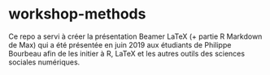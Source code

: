 # workshop-methods

Ce repo a servi à créer la présentation Beamer LaTeX (+ partie R Markdown de Max) qui a été présentée en juin 2019 aux étudiants de Philippe Bourbeau afin de les initier à R, LaTeX et les autres outils des sciences sociales numériques.
